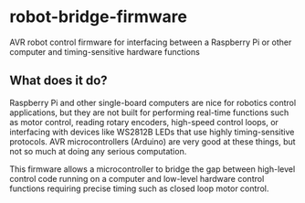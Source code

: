 # robot-bridge-firmware
AVR robot control firmware for interfacing between a Raspberry Pi or other computer and timing-sensitive hardware functions

## What does it do?
Raspberry Pi and other single-board computers are nice for robotics control applications, but they are not built for performing real-time functions such as motor control, reading rotary encoders, high-speed control loops, or interfacing with devices like WS2812B LEDs that use highly timing-sensitive protocols. AVR microcontrollers (Arduino) are very good at these things, but not so much at doing any serious computation.

This firmware allows a microcontroller to bridge the gap between high-level control code running on a computer and low-level hardware control functions requiring precise timing such as closed loop motor control.
